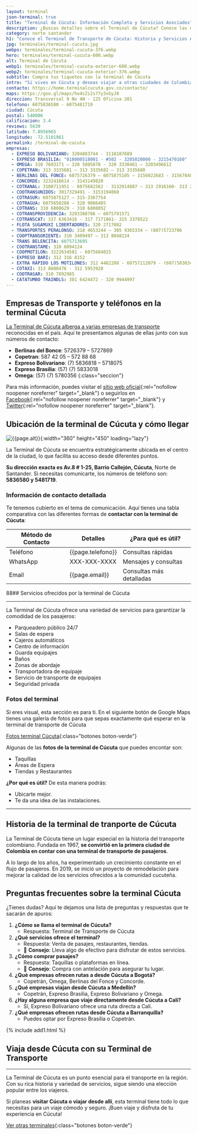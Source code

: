 ```yaml
---
layout: terminal
json-terminal: true
title: "Terminal de Cúcuta: Información Completa y Servicios Asociados"
description: ¿Buscas detalles sobre el Terminal de Cúcuta? Conoce las empresas, rutas y servicios. ¡Haz clic y prepárate para tu próximo viaje!
category: norte santander
h1: "Conoce el Terminal de Transporte de Cúcuta: Historia y Servicios Actuales"
jpg: terminales/terminal-cucuta.jpg
webps: terminales/terminal-cucuta-376.webp
hero: terminales/terminal-cucuta-600.webp
alt: Terminal de Cúcuta
webp1: terminales/terminal-cucuta-exterior-600.webp
webp2: terminales/terminal-cucuta-exterior-376.webp
subtitle: Compra tus tiquetes con la terminal de Cúcuta
intro: "Si vives en Cúcuta y deseas viajar a otras ciudades de Colombia o Venezuela, aquí encontrarás varias empresas que te transportarán a tu ciudad de destino."
contacto: https://home.terminalcucuta.gov.co/contacto/
maps: https://goo.gl/maps/ho4sZi2s77y3vGyJ8
direccion: Transversal 9 No 4N - 125 Oficina 201
telefono: 6075836580 - 6075481719
ciudad: Cúcuta
postal: 540006
calificacion: 3.4
reviews: 5630
latitude: 7.8956965
longitude: -72.5101961
permalink: /terminal-de-cucuta
empresas:
  - EXPRESO BOLIVARIANO: 3204883744 - 3118107689
  - EXPRESO BRASILIA: "018000518001 - #502 - 3205020000 - 3215470160"
  - OMEGA: 310 7693171 – 320 5805878 - 320 3330461 – 3203496612
  - COPETRAN: 313 3335681 – 313 3335682 – 313 3335680
  - BERLINAS DEL FONCE: 6075726379 – 6075875105 – 3156022683 - 3156784880
  - CONCORDE: 3232416614 - 3143149820
  - COTRANAL: 3108711951 - 6075682562 - 3132914887 – 313 2916160- 313 2917369
  - COOTRANSUNIDOS: 3017329491 - 3153194060
  - COTRASUR: 6075875127 – 315-3367754
  - COTRAGUA: 6075650288 – 320 9086405
  - COTRANS: 310 6808629 - 310 6808052
  - COTRANSPROVIDENCIA: 3203388786 – 6075791571
  - COTRANSCAT: 317 6363416 - 317 7171861- 315 3378522
  - FLOTA SUGAMUXI LIBERTADORES: 320 2717082
  - TRANSPORTES PERALONSO: 318 4653244 – 305 9365334 – (607)5723706
  - COOPTRANSORIENTE: 310 3409497 – 313 8048224
  - TRANS BELENCITA: 6075713695
  - COOTRANSTAME: 310 8094124
  - COOPMOTILON: 3222634581 - 6075684015
  - EXPRESO BARI: 312 316 8152
  - EXTRA RÁPIDO LOS MOTILONES: 312 4482288 - 60757212079 - (607)5830341
  - COTAXI: 313 8880476 - 312 5953928
  - COOTRASAR: 310 7892985
  - CATATUMBO TRAINDLS: 301 6424472 - 320 9944997
---
```

## Empresas de Transporte y teléfonos en la terminal Cúcuta

[La Terminal de Cúcuta alberga a varias empresas de transporte](#telefonos) reconocidas en el país. Aquí te presentamos algunas de ellas junto con sus números de contacto:

- **Berlinas del Bonce**: 5726379 – 5727869
- **Copetran**: 587 42 05 – 572 88 68
- **Expreso Bolivariano**: (7) 5836818 – 5718075
- **Expreso Brasilia**: (57) (7) 5833018
- **Omega**: (57) (7) 5780356
{:class="seccion"}

Para más información, puedes visitar el [sitio web oficial]({{page.contacto}}){:rel="nofollow noopener noreferrer" target="_blank"} o seguirlos en [Facebook](https://www.facebook.com/TerminalCucuta){:rel="nofollow noopener noreferrer" target="_blank"} y [Twitter](https://twitter.com/TerminalCucuta){:rel="nofollow noopener noreferrer" target="_blank"}.

## Ubicación de la terminal de Cúcuta y cómo llegar

![{{page.alt}}]({{site.baseurl}}/img/{{page.webp2}} "Terminal transporte {{ciudad}}"){:width="360" height="450" loading="lazy"}

La Terminal de Cúcuta se encuentra estratégicamente ubicada en el centro de la ciudad, lo que facilita su acceso desde diferentes puntos.

**Su dirección exacta es Av.8 # 1-25, Barrio Callejón, Cúcuta**, Norte de Santander. Si necesitas comunicarte, los números de teléfono son: **5836580 y 5481719**.

### Información de contacto detallada

Te tenemos cubierto en el tema de comunicación. Aquí tienes una tabla comparativa con las diferentes formas de **contactar con la terminal de Cúcuta**:

| Método de Contacto | Detalles                  | ¿Para qué es útil?          |
|--------------------|---------------------------|-----------------------------|
| Teléfono           | {{page.telefono}}              | Consultas rápidas           |
| WhatsApp           | XXX-XXX-XXXX              | Mensajes y consultas        |
| Email              | {{page.email}} | Consultas más detalladas    |

88## Servicios ofrecidos por la terminal de Cúcuta

----

La Terminal de Cúcuta ofrece una variedad de servicios para garantizar la comodidad de los pasajeros:

- Parqueadero público 24/7
- Salas de espera
- Cajeros automáticos
- Centro de información
- Guarda equipajes
- Baños
- Zonas de abordaje
- Transportadora de equipaje
- Servicio de transporte de equipajes
- Seguridad privada

### Fotos del terminal

Si eres visual, esta sección es para ti. En el siguiente botón de Google Maps tienes una galería de fotos para que sepas exactamente qué esperar en la terminal de transporte de Cúcuta

[Fotos terminal Cúcuta]({{page.maps}}){:class="botones boton-verde"}

Algunas de las **fotos de la terminal de Cúcuta** que puedes encontar son:

- Taquillas
- Áreas de Espera
- Tiendas y Restaurantes

**¿Por qué es útil?** De esta manera podrás:

- Ubicarte mejor.
- Te da una idea de las instalaciones.

---

## Historia de la terminal de tranporte de Cúcuta

La Terminal de Cúcuta tiene un lugar especial en la historia del transporte colombiano. Fundada en 1967, **se convirtió en la primera ciudad de Colombia en contar con una terminal de transporte de pasajeros**.

A lo largo de los años, ha experimentado un crecimiento constante en el flujo de pasajeros. En 2019, se inició un proyecto de remodelación para mejorar la calidad de los servicios ofrecidos a la comunidad cucuteña.

## Preguntas frecuentes sobre la terminal Cúcuta

¿Tienes dudas? Aquí te dejamos una lista de preguntas y respuestas que te sacarán de apuros:

1. **¿Cómo se llama el terminal de Cúcuta?**
    - Respuesta: Terminal de Transporte de Cúcuta
2. **¿Qué servicios ofrece el terminal?**
    - Respuesta: Venta de pasajes, restaurantes, tiendas.
    - 🌟 **Consejo**: Lleva algo de efectivo para disfrutar de estos servicios.
3. **¿Cómo comprar pasajes?**
    - Respuesta: Taquillas o plataformas en línea.
    - 🌟 **Consejo**: Compra con antelación para asegurar tu lugar.
4. **¿Qué empresas ofrecen rutas a desde Cúcuta a Bogotá?**
    - Copetrán, Omega, Berlinas del Fonce y Concorde.
5. **¿Qué empresas viajan desde Cúcuta a Medellín?**
    - Copetrán, Expreso Brasilia, Expreso Bolivariano y Omega.
6. **¿Hay alguna empresa que viaje directamente desde Cúcuta a Cali?**
    - Sí, Expreso Bolivariano ofrece una ruta directa a Cali.
7. **¿Qué empresas ofrecen rutas desde Cúcuta a Barranquilla?**
    - Puedes optar por Expreso Brasilia o Copetrán.

{% include add1.html %}

## Viaja desde Cúcuta con su Terminal de Transporte

----

La Terminal de Cúcuta es un punto esencial para el transporte en la región. Con su rica historia y variedad de servicios, sigue siendo una elección popular entre los viajeros.

Si planeas **visitar Cúcuta o viajar desde allí**, esta terminal tiene todo lo que necesitas para un viaje cómodo y seguro. ¡Buen viaje y disfruta de tu experiencia en Cúcuta!

[Ver otras terminales](/terminales-de-colombia){:class="botones boton-verde"}
